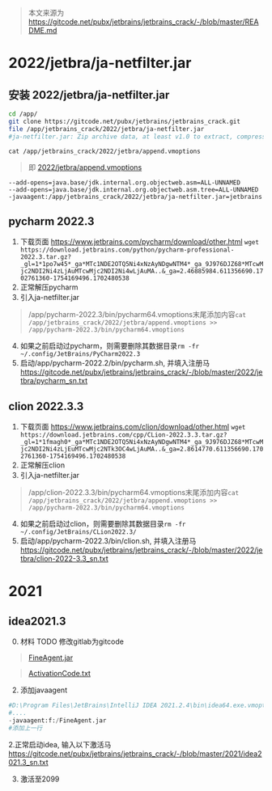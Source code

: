 > 本文来源为 https://gitcode.net/pubx/jetbrains/jetbrains_crack/-/blob/master/README.md
# 2022/jetbra/ja-netfilter.jar 

## 安装 2022/jetbra/ja-netfilter.jar 
```bash
cd /app/
git clone https://gitcode.net/pubx/jetbrains/jetbrains_crack.git
file /app/jetbrains_crack/2022/jetbra/ja-netfilter.jar 
#ja-netfilter.jar: Zip archive data, at least v1.0 to extract, compression method=deflate
```
 
 ```cat /app/jetbrains_crack/2022/jetbra/append.vmoptions ```
>  即 [2022/jetbra/append.vmoptions](https://gitcode.net/pubx/jetbrains/jetbrains_crack/-/blob/master/2022/jetbra/append.vmoptions)
```text
--add-opens=java.base/jdk.internal.org.objectweb.asm=ALL-UNNAMED
--add-opens=java.base/jdk.internal.org.objectweb.asm.tree=ALL-UNNAMED
-javaagent:/app/jetbrains_crack/2022/jetbra/ja-netfilter.jar=jetbrains
```

## pycharm 2022.3
1. 下载页面 https://www.jetbrains.com/pycharm/download/other.html
```wget https://download.jetbrains.com/python/pycharm-professional-2022.3.tar.gz?_gl=1*1po7w45*_ga*MTc1NDE2OTQ5Ni4xNzAyNDgwNTM4*_ga_9J976DJZ68*MTcwMjc2NDI2Ni4zLjAuMTcwMjc2NDI2Ni4wLjAuMA..&_ga=2.46885984.611356690.1702761360-1754169496.1702480538```
2. 正常解压pycharm
3. 引入ja-netfilter.jar
>/app/pycharm-2022.3/bin/pycharm64.vmoptions末尾添加内容```cat /app/jetbrains_crack/2022/jetbra/append.vmoptions >> /app/pycharm-2022.3/bin/pycharm64.vmoptions```
4. 如果之前启动过pycharm，则需要删除其数据目录```rm -fr ~/.config/JetBrains/PyCharm2022.3```
5. 启动/app/pycharm-2022.2/bin/pycharm.sh, 并填入注册马 https://gitcode.net/pubx/jetbrains/jetbrains_crack/-/blob/master/2022/jetbra/pycharm_sn.txt

## clion 2022.3.3
1. 下载页面 https://www.jetbrains.com/clion/download/other.html
```wget  https://download.jetbrains.com/cpp/CLion-2022.3.3.tar.gz?_gl=1*1fmagh0*_ga*MTc1NDE2OTQ5Ni4xNzAyNDgwNTM4*_ga_9J976DJZ68*MTcwMjc2NDI2Ni4zLjEuMTcwMjc2NTk3OC4wLjAuMA..&_ga=2.8614770.611356690.1702761360-1754169496.1702480538```
2. 正常解压clion
3. 引入ja-netfilter.jar
>/app/clion-2022.3.3/bin/pycharm64.vmoptions末尾添加内容```cat /app/jetbrains_crack/2022/jetbra/append.vmoptions >> /app/pycharm-2022.3/bin/pycharm64.vmoptions```
4. 如果之前启动过clion，则需要删除其数据目录```rm -fr ~/.config/JetBrains/CLion2022.3/```
5. 启动/app/pycharm-2022.3/bin/clion.sh, 并填入注册马 https://gitcode.net/pubx/jetbrains/jetbrains_crack/-/blob/master/2022/jetbra/clion-2022-3.3_sn.txt



# 2021
##  idea2021.3


0. 材料 TODO 修改gitlab为gitcode
> [FineAgent.jar](https://gitlab.com/pubz/jetbrains-crack/-/raw/main/2021.3/FineAgent.jar)

> [ActivationCode.txt](https://gitlab.com/pubz/jetbrains-crack/-/raw/main/2021.3/ActivationCode.txt)

2. 添加javaagent
```python
#D:\Program Files\JetBrains\IntelliJ IDEA 2021.2.4\bin\idea64.exe.vmoptions
#....
-javaagent:f:/FineAgent.jar
#添加上一行
```

2.正常启动idea, 输入以下激活马 https://gitcode.net/pubx/jetbrains/jetbrains_crack/-/blob/master/2021/idea2021.3_sn.txt


3. 激活至2099




